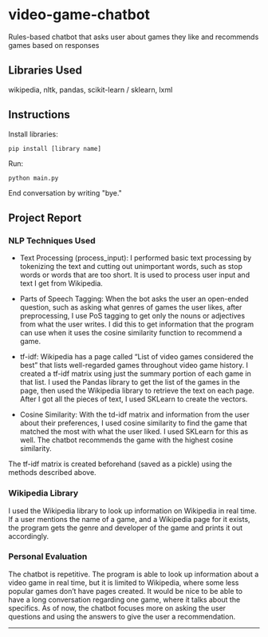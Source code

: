 # video-game-chatbot
Rules-based chatbot that asks user about games they like and recommends games based on responses

## Libraries Used
wikipedia,
nltk,
pandas,
scikit-learn / sklearn,
lxml

## Instructions
Install libraries: 
```
pip install [library name]
```
Run: 
```
python main.py
```
End conversation by writing "bye."
## Project Report
### NLP Techniques Used
- Text Processing (process_input):
I performed basic text processing by tokenizing the text and cutting out unimportant words, such as stop words or words that are too short. It is used to process user input and text I get from Wikipedia.

- Parts of Speech Tagging:
When the bot asks the user an open-ended question, such as asking what genres of games the user likes, after preprocessing, I use PoS tagging to get only the nouns or adjectives from what the user writes. I did this to get information that the program can use when it uses the cosine similarity function to recommend a game.

- tf-idf:
Wikipedia has a page called “List of video games considered the best” that lists well-regarded games throughout video game history. I created a tf-idf matrix using just the summary portion of each game in that list. I used the Pandas library to get the list of the games in the page, then used the Wikipedia library to retrieve the text on each page. After I got all the pieces of text, I used SKLearn to create the vectors.

- Cosine Similarity:
With the td-idf matrix and information from the user about their preferences, I used cosine similarity to find the game that matched the most with what the user liked. I used SKLearn for this as well. The chatbot recommends the game with the highest cosine similarity.

The tf-idf matrix is created beforehand (saved as a pickle) using the methods described above.

### Wikipedia Library
I used the Wikipedia library to look up information on Wikipedia in real time. If a user mentions the name of a game, and a Wikipedia page for it exists, the program gets the genre and developer of the game and prints it out accordingly.

### Personal Evaluation
The chatbot is repetitive. The program is able to look up information about a video game in real time, but it is limited to Wikipedia, where some less popular games don’t have pages created. It would be nice to be able to have a long conversation regarding one game, where it talks about the specifics. As of now, the chatbot focuses more on asking the user questions and using the answers to give the user a recommendation.
****
